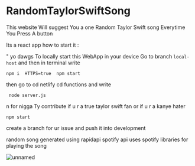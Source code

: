 # RandomTaylorSwiftSong
This website Will suggest You a one Random Taylor Swift song Everytime You Press A button 


Its a react app 
how to start it :

 "
yo dawgs To locally start this WebApp in your device Go to branch 
`local-host` 
and then in terminal write



`
npm i 
HTTPS=true 
npm start
`


then go to cd netlify cd functions 
and write


` node server.js`


n for nigga 
Ty contribute if u r a true taylor swift fan or if u r a kanye hater

`npm start`


create a branch for ur issue and push it into development

random song generated using rapidapi spotify api 
uses spotify libraries for playing the song




![unnamed](https://github.com/rahulsingh2312/RandomTaylorSwiftSong/assets/111289008/742d275f-256f-48f2-8e23-0e8e4baa48a9)





